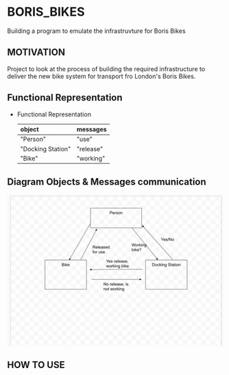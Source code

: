 # BORIS_BIKES #
Building a program to emulate the infrastruvture for Boris Bikes

## MOTIVATION ##
Project to look  at the process of building the required infrastructure to deliver the new bike system for transport fro London's Boris Bikes.

## Functional Representation ##

* Functional Representation

  <table>
    <thead>
      <tr>
        <th>object</th>
        <th>messages</th>
      </tr>
    </thead>
    <tbody>
        <tr>
            <td>"Person"</td>
            <td>"use"</td>
        </tr>
        <tr>
            <td>"Docking Station"</td>
            <td>"release"</td>
        </tr>
        <tr>
            <td>"Bike"</td>
            <td>"working" </td>
        </tr>
    </tbody>
  </table>
## Diagram Objects & Messages communication ##

![Alt text](image.png)

## HOW TO USE ##

